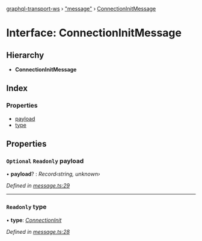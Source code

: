 [graphql-transport-ws](../README.md) › ["message"](../modules/_message_.md) › [ConnectionInitMessage](_message_.connectioninitmessage.md)

# Interface: ConnectionInitMessage

## Hierarchy

* **ConnectionInitMessage**

## Index

### Properties

* [payload](_message_.connectioninitmessage.md#optional-readonly-payload)
* [type](_message_.connectioninitmessage.md#readonly-type)

## Properties

### `Optional` `Readonly` payload

• **payload**? : *Record‹string, unknown›*

*Defined in [message.ts:29](https://github.com/enisdenjo/graphql-transport-ws/blob/d45c8df/src/message.ts#L29)*

___

### `Readonly` type

• **type**: *[ConnectionInit](../enums/_message_.messagetype.md#connectioninit)*

*Defined in [message.ts:28](https://github.com/enisdenjo/graphql-transport-ws/blob/d45c8df/src/message.ts#L28)*
